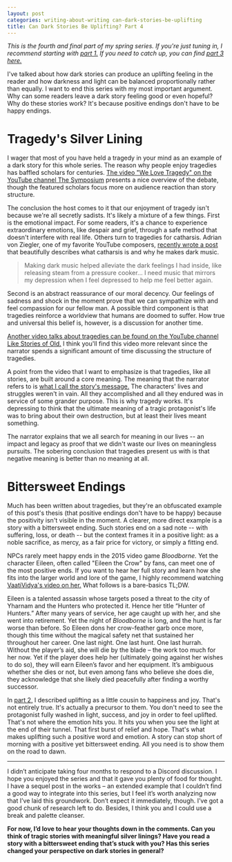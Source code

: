 ```yaml
---
layout: post
categories: writing-about-writing can-dark-stories-be-uplifting
title: Can Dark Stories Be Uplifting? Part 4
---
```


*This is the fourth and final part of my spring series. If you're just tuning in, I recommend starting with [part 1.](https://apprenticewordsmith.com//2020/03/13/dark-stories1/) If you need to catch up, you can find [part 3 here.](https://apprenticewordsmith.com//2020/05/08/dark-stories3/)*

I've talked about how dark stories can produce an uplifting feeling in the reader and how darkness and light can be balanced proportionally rather than equally. I want to end this series with my most important argument. Why can some readers leave a dark story feeling good or even hopeful? Why do these stories work? It's because positive endings don't have to be happy endings.

<!--excerpt-->

# Tragedy's Silver Lining #

I wager that most of you have held a tragedy in your mind as an example of a dark story for this whole series. The reason why people enjoy tragedies has baffled scholars for centuries. [The video "We Love Tragedy" on the YouTube channel The Symposium](https://www.youtube.com/watch?v=pOSIuUTvyq8) presents a nice overview of the debate, though the featured scholars focus more on audience reaction than story structure.

The conclusion the host comes to it that our enjoyment of tragedy isn't because we're all secretly sadists. It's likely a mixture of a few things. First is the emotional impact. For some readers, it's a chance to experience extraordinary emotions, like despair and grief, through a safe method that doesn't interfere with real life. Others turn to tragedies for catharsis. Adrian von Ziegler, one of my favorite YouTube composers, [recently wrote a post](https://www.youtube.com/post/UgzHgZ1_nF9oUPFxKTJ4AaABCQ) that beautifully describes what catharsis is and why he makes dark music.

>Making dark music helped alleviate the dark feelings I had inside, like releasing steam from a pressure cooker... I need music that mirrors my depression when I feel depressed to help me feel better again.

Second is an abstract reassurance of our moral decency. Our feelings of sadness and shock in the moment prove that we can sympathize with and feel compassion for our fellow man. A possible third component is that tragedies reinforce a worldview that humans are doomed to suffer. How true and universal this belief is, however, is a discussion for another time.

[Another video talks about tragedies can be found on the YouTube channel Like Stories of Old.](https://www.youtube.com/watch?v=wuI-hEDhfCw) I think you'll find this video more relevant since the narrator spends a significant amount of time discussing the structure of tragedies.

A point from the video that I want to emphasize is that tragedies, like all stories, are built around a core meaning. The meaning that the narrator refers to is [what I call the story's message.](https://apprenticewordsmith.com//2015/09/30/message-vs-theme/) The characters' lives and struggles weren't in vain. All they accomplished and all they endured was in service of some grander purpose. This is why tragedy works. It's depressing to think that the ultimate meaning of a tragic protagonist's life was to bring about their own destruction, but at least their lives meant something.

The narrator explains that we all search for meaning in our lives -- an impact and legacy as proof that we didn't waste our lives on meaningless pursuits. The sobering conclusion that tragedies present us with is that negative meaning is better than no meaning at all.

# Bittersweet Endings #

Much has been written about tragedies, but they're an obfuscated example of this post's thesis (that positive endings don't have to be happy) because the positivity isn't visible in the moment. A clearer, more direct example is a story with a bittersweet ending. Such stories end on a sad note -- with suffering, loss, or death -- but the context frames it in a positive light: as a noble sacrifice, as mercy, as a fair price for victory, or simply a fitting end.

NPCs rarely meet happy ends in the 2015 video game *Bloodborne.* Yet the character Eileen, often called "Eileen the Crow" by fans, can meet one of the most positive ends. If you want to hear her full story and learn how she fits into the larger world and lore of the game, I highly recommend watching [VaatiVidya's video on her.](https://www.youtube.com/watch?v=COXUaWHOOkM) What follows is a bare-basics TL;DW.

Eileen is a talented assassin whose targets posed a threat to the city of Yharnam and the Hunters who protected it. Hence her title “Hunter of Hunters.” After many years of service, her age caught up with her, and she went into retirement. Yet the night of *Bloodborne* is long, and the hunt is far worse than before. So Eileen dons her crow-feather garb once more, though this time without the magical safety net that sustained her throughout her career. One last night. One last hunt. One last hurrah. Without the player’s aid, she will die by the blade – the work too much for her now. Yet if the player does help her (ultimately going against her wishes to do so), they will earn Eileen’s favor and her equipment. It’s ambiguous whether she dies or not, but even among fans who believe she does die, they acknowledge that she likely died peacefully after finding a worthy successor.

In [part 2,](https://apprenticewordsmith.com//2020/04/10/dark-stories2/) I described uplifting as a little cousin to happiness and joy. That's not entirely true. It's actually a precursor to them. You don't need to see the protagonist fully washed in light, success, and joy in order to feel uplifted. That's not where the emotion hits you. It hits you when you see the light at the end of their tunnel. That first burst of relief and hope. That's what makes uplifting such a positive word and emotion. A story can stop short of morning with a positive yet bittersweet ending. All you need is to show them on the road to dawn.

---------------------------

I didn’t anticipate taking four months to respond to a Discord discussion. I hope you enjoyed the series and that it gave you plenty of food for thought. I have a sequel post in the works – an extended example that I couldn’t find a good way to integrate into this series, but I feel it’s worth analyzing now that I’ve laid this groundwork. Don’t expect it immediately, though. I’ve got a good chunk of research left to do. Besides, I think you and I could use a break and palette cleanser.

**For now, I’d love to hear your thoughts down in the comments. Can you think of tragic stories with meaningful silver linings? Have you read a story with a bittersweet ending that’s stuck with you? Has this series changed your perspective on dark stories in general?**
